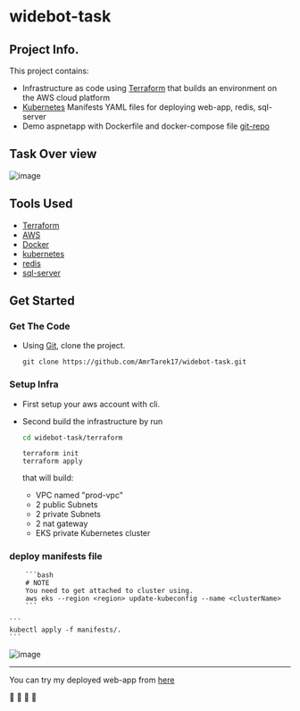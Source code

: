 # widebot-task
## Project Info.

This project contains:
*  Infrastructure as code using [Terraform](https://www.terraform.io/) that builds an environment on the AWS cloud platform
* [Kubernetes](https://kubernetes.io) Manifests YAML files for deploying web-app, redis, sql-server
* Demo aspnetapp with Dockerfile and docker-compose file [git-repo](https://github.com/docker/awesome-compose/tree/master/aspnet-mssql)

## Task Over view

![image](https://github.com/AmrTarek17/widebot-task/assets/47079437/6c4fd6ac-9333-4846-bd0a-ca444223ce8e)

## Tools Used

* [Terraform](https://www.terraform.io/)
* [AWS](https://aws.amazon.com/)
* [Docker](https://www.docker.com/)
* [kubernetes](https://kubernetes.io)
* [redis](https://redis.io/)
* [sql-server](https://www.microsoft.com/en-us/sql-server)


## Get Started

### Get The Code 
* Using [Git](https://git-scm.com/), clone the project.

    ```
    git clone https://github.com/AmrTarek17/widebot-task.git
    ```
### Setup Infra
* First setup your aws account with cli.

* Second build the infrastructure by run

    ```bash
    cd widebot-task/terraform
    ```

    ``` 
    terraform init
    terraform apply
    ```
    that will build:
    
    * VPC named "prod-vpc"
    * 2 public Subnets
    * 2 private Subnets
    * 2 nat gateway   
    * EKS private Kubernetes cluster


       

### deploy manifests file
    
        ```bash
        # NOTE
        You need to get attached to cluster using.
        aws eks --region <region> update-kubeconfig --name <clusterName> 
        ```
    
    ``` 
    kubectl apply -f manifests/.
    ```
![image](https://github.com/AmrTarek17/widebot-task/assets/47079437/93b3ed5c-5287-4807-8005-d666c9420a96)

---

You can try my deployed web-app from [here](http://a4753f8c748e34c9590ab7cf68efe89d-1278385603.us-west-2.elb.amazonaws.com/)


:tada: :tada: :tada: :tada:
